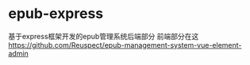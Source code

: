 # epub-express
基于express框架开发的epub管理系统后端部分
前端部分在这　https://github.com/Reuspect/epub-management-system-vue-element-admin

